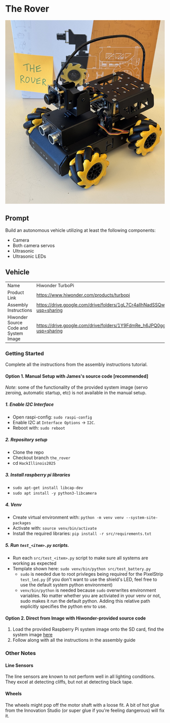 # The Rover

<img
    src="./static/images/assembled_kits/the_rover.jpg"
    alt="The Rover"
    width="1000"
/>

## Prompt

Build an autonomous vehicle utilizing at least the following components:

- Camera
- Both camera servos
- Ultrasonic
- Ultrasonic LEDs

## Vehicle

|                                       |                                                                                      |
| ------------------------------------- | ------------------------------------------------------------------------------------ |
| Name                                  | Hiwonder TurboPi                                                                     |
| Product Link                          | https://www.hiwonder.com/products/turbopi                                            |
| Assembly Instructions                 | https://drive.google.com/drive/folders/1gL7Cr4allhNadSSQw5e95lTrTqdYt46v?usp=sharing |
| Hiwonder Source Code and System Image | https://drive.google.com/drive/folders/1Y9FdmRe_h6JPQ0ggJe8bi1GDT4IsESSV?usp=sharing |

### Getting Started

Complete all the instructions from the assembly instructions tutorial.

#### Option 1. Manual Setup with James's source code **[recommended]**

_Note_: some of the functionality of the provided system image (servo zeroing, automatic startup, etc) is not available in the manual setup.

##### 1. Enable I2C Interface

- Open raspi-config: `sudo raspi-config`
- Enable I2C at `Interface Options` -> `I2C`.
- Reboot with: `sudo reboot`

##### 2. Repository setup

- Clone the repo
- Checkout branch `the_rover`
- cd `HackIllinois2025`

##### 3. Install raspberry pi libraries

- `sudo apt-get install libcap-dev`
- `sudo apt install -y python3-libcamera`

##### 4. Venv

- Create virtual environment with: `python -m venv venv --system-site-packages`
- Activate with: `source venv/bin/activate`
- Install the required libraries: `pip install -r src/requirements.txt`

##### 5. Run `test_<item>.py` scripts.

- Run each `src/test_<item>.py` script to make sure all systems are working as expected
- Template shown here: `sudo venv/bin/python src/test_battery.py`
  - `sudo` is needed due to root privleges being required for the PixelStrip `test_led.py` (if you don't want to use the shield's LED, feel free to use the default system python environment)
  - `venv/bin/python` is needed because `sudo` overwrites environment variables. No matter whether you are activiated in your venv or not, sudo makes it run the default python. Adding this relative path explicitly specifies the python env to use.

#### Option 2. Direct from Image with Hiwonder-provided source code

1. Load the provided Raspberry Pi system image onto the SD card, find the system image [here](https://drive.google.com/drive/folders/1Y9FdmRe_h6JPQ0ggJe8bi1GDT4IsESSV?usp=sharing)
2. Follow along with all the instructions in the assembly guide

### Other Notes

#### Line Sensors

The line sensors are known to not perform well in all lighting conditions. They excel at detecting cliffs, but not at detecting black tape.

#### Wheels

The wheels might pop off the motor shaft with a loose fit. A bit of hot glue from the Innovation Studio (or super glue if you're feeling dangerous) will fix it.
